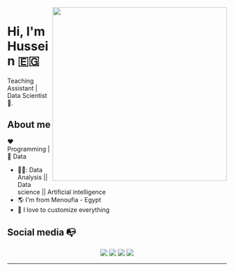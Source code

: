 <img align="right" width="400" height="400" src="[https://ibb.co/c8tFK6w](https://avatars.githubusercontent.com/u/45989263?s=400&u=589fbb9900058f8a8484ddf3ff8726cd4abd1718&v=4)"/>


# Hi, I'm Hussein :egypt:

Teaching Assistant | Data Scientist  :robot:.


## About me 

:heart: Programming | :black_heart: Data

- 👨‍💻: Data Analysis || Data science || Artificial intelligence 
- :earth_americas: I'm from Menoufia - Egypt
- :gem: I love to customize everything


## Social media :mailbox_with_no_mail:

<p align="center">
    <a href="https://www.slideshare.net/husseinzayed4"><img src="https://img.shields.io/badge/slideshare-%230177B5?style=flat&logo=slideshare&logoColor=white"/></a>
    <a href="https://www.linkedin.com/in/hussein-zayed-46227a16a/"><img src="https://img.shields.io/badge/linkedin-%230177B5?style=flat&logo=linkedin&logoColor=white"/></a>
    <a href="https://www.facebook.com/husseinzayed11"><img src="http://img.shields.io/badge/-facebook-1565c0?style=flat-square&logo=facebook&logoColor=white"/></a>
    <a href="https://www.instagram.com/husseinzayed12/"><img src="https://img.shields.io/badge/instagram-%23E4415F?style=flat&logo=instagram&logoColor=white"/></a>
  </p>

---
